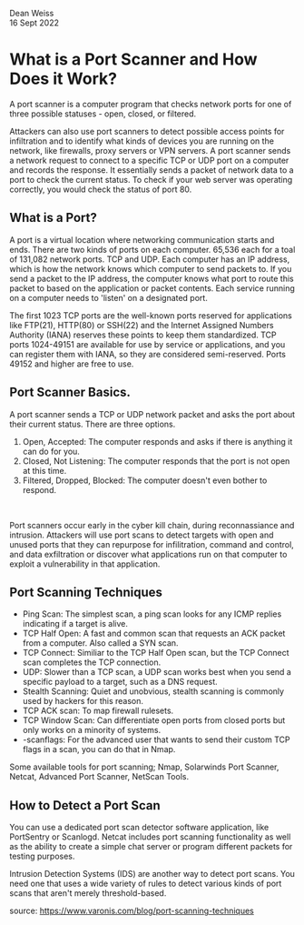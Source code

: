 Dean Weiss <br>
16 Sept 2022

# What is a Port Scanner and How Does it Work?
<p> A port scanner is a computer program that checks network ports for one of three possible statuses - open, closed, or filtered. </P

<p> Attackers can also use port scanners to detect possible access points for infiltration and to identify what kinds of devices you are running on the network, like firewalls, proxy servers or VPN servers. A port scanner sends a network request to connect to a specific TCP or UDP port on a computer and records the response. It essentially sends a packet  of network data to a port to check the current status. To check if your web server was operating correctly, you would check the status of port 80. </P>

## What is a Port?
<p> A port is a virtual location where networking communication starts and ends. There are two kinds of ports on each computer. 65,536 each for a toal of 131,082 network ports. TCP and UDP. Each computer has an IP address, which is how the network knows which computer to send packets to. If you send a packet to the IP address, the computer knows what port to route this packet to based on the application or packet contents. Each service running on a computer needs to 'listen' on a designated port.</P>
<p> The first 1023 TCP ports are the well-known ports reserved for applications like FTP(21), HTTP(80) or SSH(22) and the Internet Assigned Numbers Authority (IANA) reserves these points to keep them standardized. TCP ports 1024-49151 are available for use by service or applications, and you can register them with IANA, so they are considered semi-reserved. Ports 49152 and higher are free to use.</p>

## Port Scanner Basics.
<p> A port scanner sends a TCP or UDP network packet and asks the port about their current status. There are three options.</p>
<ol>
  <li> Open, Accepted: The computer responds and asks if there is anything it can do for you. </li>
  <li> Closed, Not Listening: The computer responds that the port is not open at this time. </li>
  <li> Filtered, Dropped, Blocked: The computer doesn't even bother to respond. </li>
</ol>
<br>
<p> Port scanners occur early in the cyber kill chain, during reconnassiance and intrusion. Attackers will use port scans to detect targets with open and unused ports that they can repurpose for infilitration, command and control, and data exfiltration or discover what applications run on that computer to exploit a vulnerability in that application. </p>

## Port Scanning Techniques
<ul>
  <li> Ping Scan: The simplest scan, a ping scan looks for any ICMP replies indicating if a target is alive. </li>
  <li> TCP Half Open: A fast and common scan that requests an ACK packet from a computer. Also called a SYN scan. </li>
  <li> TCP Connect: Similiar to the TCP Half Open scan, but the TCP Connect scan completes the TCP connection.</li>
  <li> UDP: Slower than a TCP scan, a UDP scan works best when you send a specific payload to a target, such as a DNS request.</li>
  <li> Stealth Scanning: Quiet and unobvious, stealth scanning is commonly used by hackers for this reason.</li>
  <li> TCP ACK scan: To map firewall rulesets.</li>
  <li> TCP Window Scan: Can differentiate open ports from closed ports but only works on a minority of systems.</li>
  <li> -scanflags: For the advanced user that wants to send their custom TCP flags in a scan, you can do that in Nmap.</li>
</ul>

<p> Some available tools for port scanning; Nmap, Solarwinds Port Scanner, Netcat, Advanced Port Scanner, NetScan Tools. </p>

## How to Detect a Port Scan
<p> You can use a dedicated port scan detector software application, like PortSentry or Scanlogd.  Netcat includes port scanning functionality as well as the ability to create a simple chat server or program different packets for testing purposes. 

Intrusion Detection Systems (IDS) are another way to detect port scans. You need one that uses a wide variety of rules to detect various kinds of port scans that aren't merely threshold-based.
</p>






source: https://www.varonis.com/blog/port-scanning-techniques
